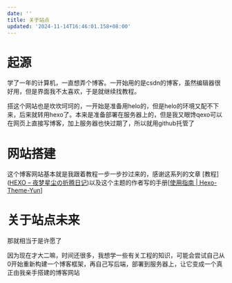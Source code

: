```yaml
---
date: ''
title: 关于站点
updated: '2024-11-14T16:46:01.158+08:00'
---
```

# 起源

学了一年的计算机，一直想弄个博客。一开始用的是csdn的博客，虽然编辑器很好用，但是界面我不太喜欢，于是就继续找教程。

搭这个网站也是坎坎坷坷的，一开始是准备用helo的，但是helo的环境又配不下来，后来就转用hexo了。本来是准备部署在服务器上的，但是我又眼馋qexo可以在网页上直接写博客，加上服务器也快过期了，所以就用github托管了

# 网站搭建

这个博客网站基本就是我跟着教程一步一步抄过来的，感谢这系列的文章 [教程]([HEXO – 夜梦星尘の折腾日记](https://tech.yemengstar.com/category/tech/hexo/))以及这个主题的作者写的手册[[使用指南 | Hexo-Theme-Yun](https://yun.yunyoujun.cn/guide/)]

# 关于站点未来

那就相当于是许愿了

因为现在才大二嘛，时间还很多，我想学一些有关工程的知识，可能会尝试自己从0开始重新构建一个博客框架，再自己写后端，部署到服务器上，让它变成一个真正由我亲手搭建的博客网站
